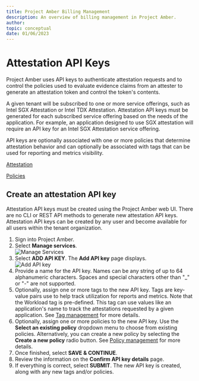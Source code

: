 ```yaml
---
title: Project Amber Billing Management
description: An overview of billing management in Project Amber.
author:
topic: conceptual
date: 01/06/2023
---
```


# Attestation API Keys  

Project Amber uses API keys to authenticate attestation requests and to control the policies used to evaluate evidence claims from an attester to generate an attestation token and control the token's contents.

A given tenant will be subscribed to one or more service offerings, such as Intel SGX Attestation or Intel TDX Attestation. Attestation API keys must be generated for each subscribed service offering based on the needs of the application. For example, an application designed to use SGX attestation will require an API key for an Intel SGX Attestation service offering.  

API keys are optionally associated with one or more policies that determine attestation behavior and can optionally be associated with tags that can be used for reporting and metrics visibility.  

[Attestation](concept-attestation-overview.md)

[Policies](concept-policies.md)

## Create an attestation API key  
Attestation API keys must be created using the Project Amber web UI. There are no CLI or REST API methods to generate new attestation API keys. Attestation API keys can be created by any user and become available for all users within the tenant organization.  

1. Sign into Project Amber.  
1. Select **Manage services**.  
    ![Manage Services](media/cli/manage-services-page.png)
1. Select **ADD API KEY**. 
     The **Add API key** page displays.  
     ![Add API key](media/howto-manage-api-keys/add-api-key.png)   
1. Provide a name for the API key. Names can be any string of up to 64 alphanumeric characters. Spaces and special characters other than "_" or "-" are not supported.  
1. Optionally, assign one or more tags to the new API key. Tags are key-value pairs use to help track utilization for reports and metrics. Note that the Workload tag is pre-defined. This tag can use values like an application's name to track the attestations requested by a given application.  See [Tag management](howto-manage-tags.md) for more details.
1. Optionally, assign one or more policies to the new API key. Use the **Select an existing policy** dropdown menu to choose from existing policies. Alternatively, you can create a new policy by selecting the **Create a new policy** radio button. See [Policy management](howto-manage-attestation-policies.md) for more details.  
1. Once finished, select **SAVE & CONTINUE**.  
1. Review the information on the **Confirm API key details** page.  
1. If everything is correct, select **SUBMIT**. 
    The new API key is created, along with any new tags and/or policies.  